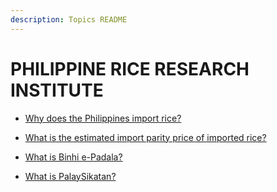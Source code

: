 ```yaml
---
description: Topics README
---
```


# PHILIPPINE RICE RESEARCH INSTITUTE


 - [Why does the Philippines import rice?](/attached-corporations/philippine-rice-research-institute/why-does-the-philippines-import-rice.html)
    
 - [What is the estimated import parity price of imported rice?](/attached-corporations/philippine-rice-research-institute/what-is-the-estimated-import-parity-price-of-imported-rice.html)
    
 - [What is Binhi e-Padala?](/attached-corporations/philippine-rice-research-institute/what-is-binhi-e-padala.html)
    
 - [What is PalaySikatan?](/attached-corporations/philippine-rice-research-institute/what-is-palaysikatan.html)
    
